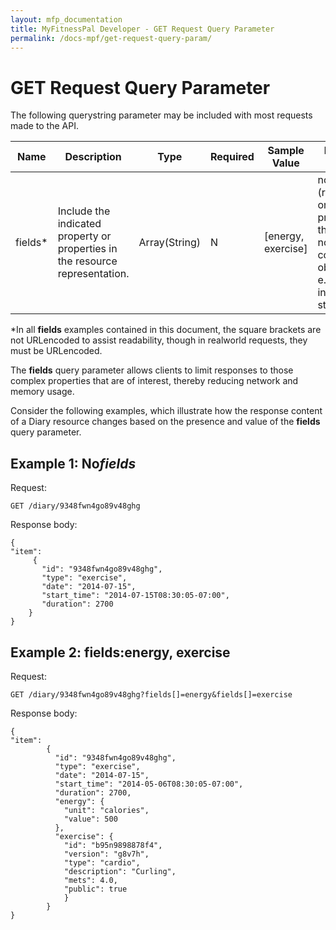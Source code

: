 ```yaml
---
layout: mfp_documentation
title: MyFitnessPal Developer - GET Request Query Parameter
permalink: /docs-mpf/get-request-query-param/
---
```


# GET Request Query Parameter

The following query­string parameter may be included with most requests made to the API.

**Name** | **Description** | **Type** | **Required** | **Sample Value** | **Default Value**
 --- | --- | --- | --- | --- | ---
 fields* | Include the indicated property or properties in the resource representation. | Array(String) | N | [energy, exercise] | none (return only properties that are not complex objects, e.g. integers, strings)
 
 \*​In all ​**fields**​ examples contained in this document, the square brackets are not URL­encoded to assist readability, though in real­world requests, they must be URL­encoded.
 
 The ​**fields**​ query parameter allows clients to limit responses to those complex properties that are of interest, thereby reducing network and memory usage.
 
 Consider the following examples, which illustrate how the response content of a Diary resource changes based on the presence and value of the **fields**​ query parameter.
 
 ## **Example 1: No *​fields***
 
 Request: ​
 
    GET /diary/9348fwn4go89v48ghg
 
 Response body:
 
    {
    "item":
         {
           "id": "9348fwn4go89v48ghg",
           "type": "exercise",
           "date": "2014-07-15",
           "start_time": "2014-07-15T08:30:05-07:00",
           "duration": 2700
        } 
    }
    

## **Example 2: ​fields: ​energy, exercise**

Request: ​

    GET /diary/9348fwn4go89v48ghg?fields[]=energy&fields[]=exercise

Response body:

    {
    "item":
            {
              "id": "9348fwn4go89v48ghg",
              "type": "exercise",
              "date": "2014-07-15",
              "start_time": "2014-05-06T08:30:05-07:00",
              "duration": 2700,
              "energy": {
                "unit": "calories",
                "value": 500
              },
              "exercise": {
                "id": "b95n9898878f4",
                "version": "g8v7h",
                "type": "cardio",
                "description": "Curling",
                "mets": 4.0,
                "public": true
                } 
            }
    }